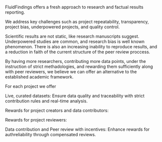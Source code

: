 FluidFindings offers a fresh approach to research and factual results reporting. 

We address key challenges such as project repeatability, transparency, project bias, underpowered projects, and quality control. 

Scientific results are not static, like research manuscripts suggest. Underpowered studies are common, and research bias is well known phenomenon. There is also an increasing inability to reproduce results, and a reduction in faith of the current structure of the peer review proccess. 

By having more researchers, contributing more data points, under the instruction of strict methadologies, and rewarding them sufficiently along with peer reviewers, we believe we can offer an alternative to the established academic framework. 


For each project we offer

Live, curated datasets: Ensure data quality and traceability with strict contribution rules and real-time analysis.

Rewards for project creators and data contributors: 

Rewards for project reviewers: 


Data contribution and Peer review with incentives: Enhance rewards for authreliability through compensated reviews.


